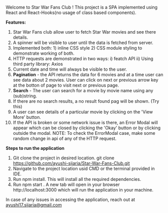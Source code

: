 Welcome to Star War Fans Club ! 
This project is a SPA implemented using React and React-Hooks(no usage of class based components).

**Features:**

1. Star War Fans club allow user to fetch Star War movies and see there details.
2. A spinner will be visible to user until the data is fetched from server.
3. Implemented both: 1) inline CSS style 2) CSS module styling to demonstrate working of both.
4. HTTP requests are demonstrated in two ways:
            i) featch API
            ii) Using third party library: Axios
5. Current date and time will always be visible to the user.
6. **Pagination** - the API returns the data for 6 movies and at a time user can see data about 2 movies. User can click on next or previous arrow key at the botton of page to visit next or previous page.
7. **Search** - The user can search for a movie by movie name using any (sub)string.
8. If there are no search results, a no result found pag will be shown. (Try this)  
9. A user can see details of a particular movie by clicking on the 'View More' button.
10. If the API is broken or some network issue is there, an Error Modal will appear which can be closed by clicking the 'Okay' button or by clicking outside the modal.
NOTE: To check the ErrorModal case, make some random change in api of any of the HTTP request.

**Steps to run the application**
1. Git clone the project in desired location.
git clone https://github.com/ayushi-sijaria/Star-War-Fans-Club.git
3. Navigate to the project location usid CMD or the terminal provided in IDE.
4. Run npm install. This will install all the required dependencies.
5. Run npm start .
A new tab will open in your browser http://localhost:3000 which will run the application in your machine.

In case of any issues in accessing the application, reach out at ayushi17.sijaria@gmail.com
